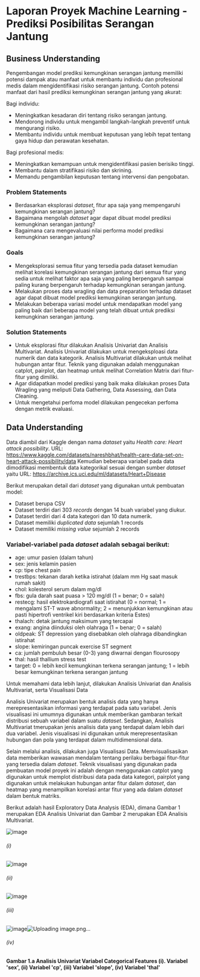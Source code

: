 # Laporan Proyek Machine Learning - Prediksi Posibilitas Serangan Jantung
            
## Business Understanding
Pengembangan model prediksi kemungkinan serangan jantung memiliki potensi dampak atau manfaat untuk membantu individu dan profesional medis dalam mengidentifikasi risiko serangan jantung. Contoh potensi manfaat dari hasil prediksi kemungkinan serangan jantung yang akurat:

Bagi individu:
- Meningkatkan kesadaran diri tentang risiko serangan jantung.
- Mendorong individu untuk mengambil langkah-langkah preventif untuk mengurangi risiko.
- Membantu individu untuk membuat keputusan yang lebih tepat tentang gaya hidup dan perawatan kesehatan.

Bagi profesional medis:
- Meningkatkan kemampuan untuk mengidentifikasi pasien berisiko tinggi.
- Membantu dalam stratifikasi risiko dan skrining.
- Memandu pengambilan keputusan tentang intervensi dan pengobatan.

### Problem Statements
- Berdasarkan eksplorasi *dataset*, fitur apa saja yang mempengaruhi kemungkinan serangan jantung?
- Bagaimana mengolah *dataset* agar dapat dibuat model prediksi kemungkinan serangan jantung?
- Bagaimana cara mengevaluasi nilai performa model prediksi kemungkinan serangan jantung?

### Goals
- Mengeksplorasi semua fitur yang tersedia pada dataset kemudian melihat korelasi kemungkinan serangan jantung dari semua fitur yang sedia untuk melihat faktor apa saja yang paling berpengaruh sampai paling kurang berpengaruh terhadap kemungkinan serangan jantung.
- Melakukan proses data wragling dan data preparation terhadap dataset agar dapat dibuat model prediksi kemungkinan serangan jantung.
- Melakukan beberapa variasi model untuk mendapatkan model yang paling baik dari beberapa model yang telah dibuat untuk prediksi kemungkinan serangan jantung.

### Solution Statements
- Untuk eksplorasi fitur dilakukan Analisis Univariat dan Analisis Multivariat. Analisis Univariat dilakukan untuk mengeksploasi data numerik dan data kategorik. Analisis Multivariat dilakukan untuk melihat hubungan antar fitur. Teknik yang digunakan adalah menggunakan catplot, pairplot, dan heatmap untuk melihat Correlation Matrix dari fitur-fitur yang dimiliki.
- Agar didapatkan model prediksi yang baik maka dilakukan proses Data Wragling yang meliputi Data Gathering, Data Assessing, dan Data Cleaning.
- Untuk mengetahui perfoma model dilakukan pengecekan perfoma dengan metrik evaluasi.

## Data Understanding
Data diambil dari Kaggle dengan nama *dataset* yaitu *Health care: Heart attack possibility*. URL: https://www.kaggle.com/datasets/nareshbhat/health-care-data-set-on-heart-attack-possibility/data
Kemudian beberapa variabel pada data dimodifikasi membentuk data kategorikal sesuai dengan sumber *dataset* yaitu URL: https://archive.ics.uci.edu/ml/datasets/Heart+Disease

Berikut merupakan detail dari *dataset* yang digunakan untuk pembuatan model:
- Dataset berupa CSV
- Dataset terdiri dari 303 *records* dengan 14 buah variabel yang diukur.
- Dataset terdiri dari 4 data kategori dan 10 data numerik.
- Dataset memiliki *duplicated data* sejumlah 1 records
- Dataset memiliki *missing value* sejumlah 2 records

### Variabel-variabel pada *dataset* adalah sebagai berikut:
- age: umur pasien (dalam tahun)
- sex: jenis kelamin pasien
- cp: tipe chest pain 
- trestbps: tekanan darah ketika istirahat (dalam mm Hg saat masuk rumah sakit)
- chol: kolesterol serum dalam mg/dl
- fbs: gula darah saat puasa > 120 mg/dl (1 = benar; 0 = salah)
- restecg: hasil elektrokardiografi saat istirahat (0 = normal; 1 = mengalami ST-T wave abnormality; 2 = menunjukkan kemungkinan atau pasti hipertrofi ventrikel kiri berdasarkan kriteria Estes)
- thalach: detak jantung maksimum yang tercapai
- exang: angina diinduksi oleh olahraga (1 = benar; 0 = salah)
- oldpeak: ST depression yang disebabkan oleh olahraga dibandingkan istirahat
- slope: kemiringan puncak exercise ST segment
- ca: jumlah pembuluh besar (0-3) yang diwarnai dengan flourosopy
- thal: hasil thallium stress test
- target: 0 = lebih kecil kemungkinan terkena serangan jantung; 1 = lebih besar kemungkinan terkena serangan jantung

Untuk memahami data lebih lanjut, dilakukan Analisis Univariat dan Analisis Multivariat, serta Visualisasi Data

Analisis Univariat merupakan bentuk analisis data yang hanya merepresentasikan informasi yang terdapat pada satu variabel.  Jenis visualisasi ini umumnya digunakan untuk memberikan gambaran terkait distribusi sebuah variabel dalam suatu *dataset*. Sedangkan, Analisis Multivariat tmerupakan jenis analisis data yang terdapat dalam lebih dari dua variabel. Jenis visualisasi ini digunakan untuk merepresentasikan hubungan dan pola yang terdapat dalam multidimensional data. 

Selain melalui analisis, dilakukan juga Visualisasi Data. Memvisualisasikan data memberikan wawasan mendalam tentang perilaku berbagai fitur-fitur yang tersedia dalam *dataset*. 
Teknik visualisasi yang digunakan pada pembuatan model proyek ini adalah dengan menggunakan catplot yang digunakan untuk memplot distribusi data pada data kategori, pairplot yang digunakan untuk melakukan hubungan antar fitur dalam *dataset*, dan heatmap yang menampilkan korelasi antar fitur yang ada dalam *dataset* dalam bentuk matriks.

Berikut adalah hasil Exploratory Data Analysis (EDA), dimana Gambar 1 merupakan EDA Analisis Univariat dan Gambar 2 merupakan EDA Analisis Multivariat.

![image](https://github.com/stivenn13/Tugas-Besar-SDR/assets/88883271/b16f93d0-fe3f-4f0b-b264-b1310bb0dce9)
###### (i)
![image](https://github.com/stivenn13/Tugas-Besar-SDR/assets/88883271/cefbbdf0-9c67-47d4-98f4-87cc27f802a2)
###### (ii)
![image](https://github.com/stivenn13/Tugas-Besar-SDR/assets/88883271/8fed164f-7221-4d37-b78f-3b0b01cb7414)
###### (iii)
![image](https://github.com/stivenn13/Tugas-Besar-SDR/assets/88883271/81233423-5366-4af0-ab36-03b39ec89b2c)![Uploading image.png…]()
###### (iv)
#### Gambar 1.a Analisis Univariat Variabel Categorical Features (i). Variabel 'sex', (ii) Variabel 'cp', (iii) Variabel 'slope', (iv) Variabel 'thal'






